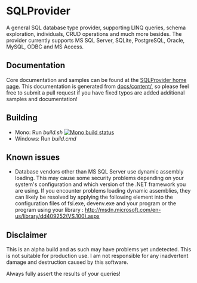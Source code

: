 # SQLProvider

A general SQL database type provider, supporting LINQ queries, schema 
exploration, individuals, CRUD operations and much more besides. The provider 
currently supports MS SQL Server, SQLite, PostgreSQL, Oracle, MySQL, ODBC and 
MS Access.

## Documentation

Core documentation and samples can be found at the 
[SQLProvider home page](http://fsprojects.github.io/SQLProvider/). This 
documentation is generated from 
[docs/content/](https://github.com/fsprojects/SQLProvider/tree/master/docs/content), 
so please feel free to submit a pull request if you have fixed typos are added 
additional samples and documentation!

## Building

* Mono: Run *build.sh*  [![Mono build status](https://travis-ci.org/fsprojects/SQLProvider.png)](https://travis-ci.org/fsprojects/SQLProvider)
* Windows: Run *build.cmd* 

## Known issues

- Database vendors other than MS SQL Server use dynamic assembly loading.  This 
may cause some security problems depending on your system's configuration and 
which version of the .NET framework you are using.  If you encounter problems 
loading dynamic assemblies, they can likely be resolved by applying the 
following element into the configuration files of  fsi.exe, devenv.exe and 
your program or the program using your library : http://msdn.microsoft.com/en-us/library/dd409252(VS.100).aspx

## Disclaimer

This is an alpha build and as such may have problems yet undetected. This is 
not suitable for production use.  I am not responsible for any inadvertent 
damage and destruction caused by this software. 

Always fully assert the results of your queries!
